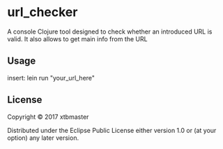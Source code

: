 # url_checker

A console Clojure tool designed to check whether an introduced URL is valid. It also allows to get main info from the URL

## Usage

insert: lein run "your_url_here"

## License

Copyright © 2017 xtbmaster

Distributed under the Eclipse Public License either version 1.0 or (at
your option) any later version.
